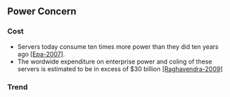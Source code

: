 Power Concern
---

### Cost
- Servers today consume ten times more power than they did ten years ago [[Epa-2007]](https://github.com/hxwang/Seminar/blob/master/Paper-Summary/US-EPA-Report-on-Server-and-Data-Center-Energy-Efficiency.md).
- The wordwide expenditure on enterprise power and coling of these servers is estimated to be in excess of $30 billion [[Raghavendra-2009]]()

### Trend


### 
